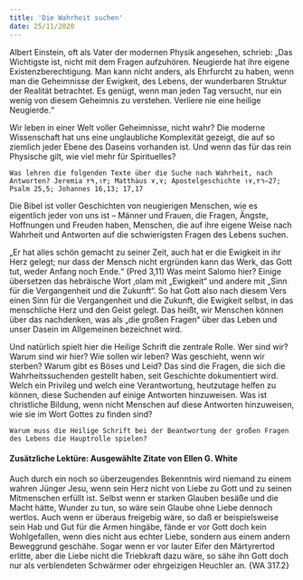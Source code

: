 ```yaml
---
title: 'Die Wahrheit suchen'
date: 25/11/2020
---
```


Albert Einstein, oft als Vater der modernen Physik angesehen, schrieb: „Das Wichtigste ist, nicht mit dem Fragen aufzuhören. Neugierde hat ihre eigene Existenzberechtigung. Man kann nicht anders, als Ehrfurcht zu haben, wenn man die Geheimnisse der Ewigkeit, des Lebens, der wunderbaren Struktur der Realität betrachtet. Es genügt, wenn man jeden Tag versucht, nur ein wenig von diesem Geheimnis zu verstehen. Verliere nie eine heilige Neugierde.“

Wir leben in einer Welt voller Geheimnisse, nicht wahr? Die moderne Wissenschaft hat uns eine unglaubliche Komplexität gezeigt, die auf so ziemlich jeder Ebene des Daseins vorhanden ist. Und wenn das für das rein Physische gilt, wie viel mehr für Spirituelles?

`Was lehren die folgenden Texte über die Suche nach Wahrheit, nach Antworten? Jeremia ٢٩,١٣; Matthäus ٧,٧; Apostelgeschichte ١٧,٢٦–27; Psalm 25,5; Johannes 16,13; 17,17`

Die Bibel ist voller Geschichten von neugierigen Menschen, wie es eigentlich jeder von uns ist – Männer und Frauen, die Fragen, Ängste, Hoffnungen und Freuden haben, Menschen, die auf ihre eigene Weise nach Wahrheit und Antworten auf die schwierigsten Fragen des Lebens suchen.

„Er hat alles schön gemacht zu seiner Zeit, auch hat er die Ewigkeit in ihr Herz gelegt; nur dass der Mensch nicht ergründen kann das Werk, das Gott tut, weder Anfang noch Ende.“ (Pred 3,11) Was meint Salomo hier? Einige übersetzen das hebräische Wort ‚olam mit „Ewigkeit“ und andere mit „Sinn für die Vergangenheit und die Zukunft“. So hat Gott also nach diesem Vers einen Sinn für die Vergangenheit und die Zukunft, die Ewigkeit selbst, in das menschliche Herz und den Geist gelegt. Das heißt, wir Menschen können über das nachdenken, was als „die großen Fragen“ über das Leben und unser Dasein im Allgemeinen bezeichnet wird.

Und natürlich spielt hier die Heilige Schrift die zentrale Rolle. Wer sind wir? Warum sind wir hier? Wie sollen wir leben? Was geschieht, wenn wir sterben? Warum gibt es Böses und Leid? Das sind die Fragen, die sich die Wahrheitssuchenden gestellt haben, seit Geschichte dokumentiert wird. Welch ein Privileg und welch eine Verantwortung, heutzutage helfen zu können, diese Suchenden auf einige Antworten hinzuweisen. Was ist christliche Bildung, wenn nicht Menschen auf diese Antworten hinzuweisen, wie sie im Wort Gottes zu finden sind?

`Warum muss die Heilige Schrift bei der Beantwortung der großen Fragen des Lebens die Hauptrolle spielen?`

#### Zusätzliche Lektüre: Ausgewählte Zitate von Ellen G. White

Auch durch ein noch so überzeugendes Bekenntnis wird niemand zu einem wahren Jünger Jesu, wenn sein Herz nicht von Liebe zu Gott und zu seinen Mitmenschen erfüllt ist. Selbst wenn er starken Glauben besäße und die Macht hätte, Wunder zu tun, so wäre sein Glaube ohne Liebe dennoch wertlos. Auch wenn er überaus freigebig wäre, so daß er beispielsweise sein Hab und Gut für die Armen hingäbe, fände er vor Gott doch kein Wohlgefallen, wenn dies nicht aus echter Liebe, sondern aus einem andern Beweggrund geschähe. Sogar wenn er vor lauter Eifer den Märtyrertod erlitte, aber die Liebe nicht die Triebkraft dazu wäre, so sähe ihn Gott doch nur als verblendeten Schwärmer oder ehrgeizigen Heuchler an. {WA 317.2}